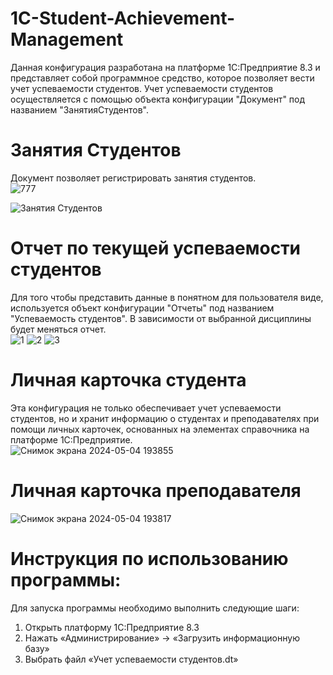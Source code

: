 # 1C-Student-Achievement-Management
Данная конфигурация разработана на платформе 1С:Предприятие 8.3 и представляет собой программное средство, которое позволяет вести учет успеваемости студентов.
Учет успеваемости студентов осуществляется с помощью объекта конфигурации "Документ" под названием "ЗанятияСтудентов".
# Занятия Студентов
Документ позволяет регистрировать занятия студентов. <br />
![777](https://github.com/fetgrigory/1C-Student-Achievement-Management/assets/157891679/2ba6e353-4989-4f7d-a2a7-07ad111386df)

![Занятия Студентов](https://github.com/fetgrigory/1C-Student-Achievement-Management/assets/157891679/a95ab498-fb3a-4abc-a63b-d1f8f54fd35c)

# Отчет по текущей успеваемости студентов
Для того чтобы представить данные в понятном для пользователя виде, используется объект конфигурации "Отчеты" под названием "Успеваемость студентов". В зависимости от выбранной дисциплины будет меняться отчет. <br />
![1](https://github.com/fetgrigory/1C-Student-Achievement-Management/assets/157891679/21ec50dd-2007-4236-9268-22906535c63a)
![2](https://github.com/fetgrigory/1C-Student-Achievement-Management/assets/157891679/aa64766d-0cf8-4d28-95e9-e71264d5e693)
![3](https://github.com/fetgrigory/1C-Student-Achievement-Management/assets/157891679/3d2ef6af-942c-4594-9a27-a1c3dbe9e6a9)


# Личная карточка студента
Эта конфигурация не только обеспечивает учет успеваемости студентов, но и хранит информацию о студентах и преподавателях при помощи личных карточек, основанных на элементах справочника на платформе 1С:Предприятие.<br />
![Снимок экрана 2024-05-04 193855](https://github.com/fetgrigory/1C-Student-Achievement-Management/assets/157891679/c2fac5a9-1c80-412f-9efe-48c837a05410)
# Личная карточка преподавателя
![Снимок экрана 2024-05-04 193817](https://github.com/fetgrigory/1C-Student-Achievement-Management/assets/157891679/c3b92fd6-13da-4190-98e2-217e1986ccdf)
# Инструкция по использованию программы:
Для запуска программы необходимо выполнить следующие шаги: 
1. Открыть платформу 1С:Предприятие 8.3
2. Нажать «Администрирование» -> «Загрузить информационную базу»
3. Выбрать файл «Учет успеваемости студентов.dt»
